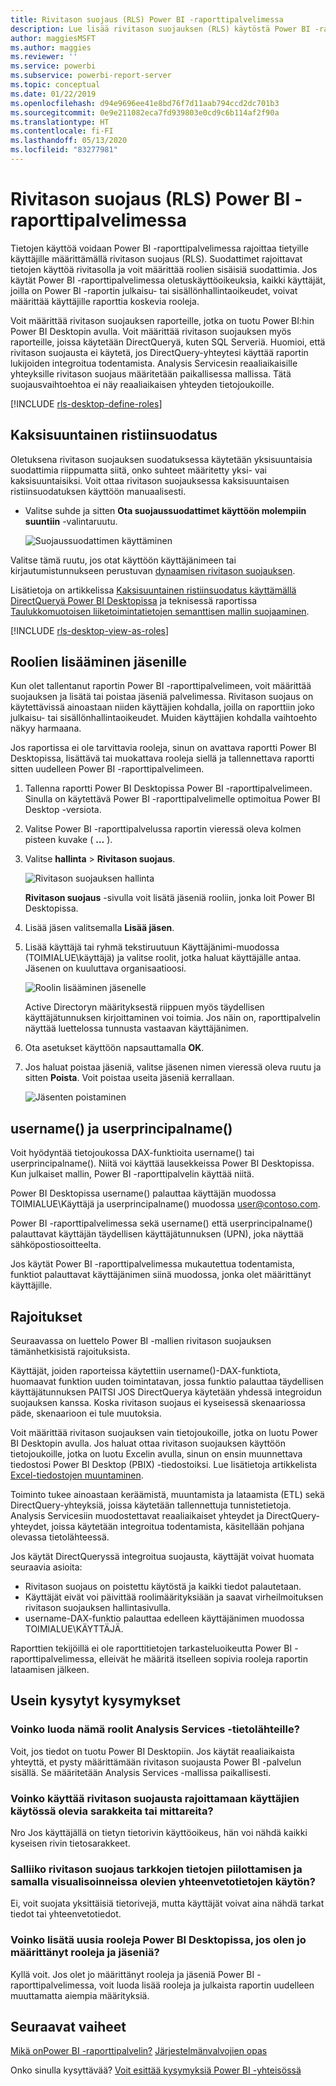 ```yaml
---
title: Rivitason suojaus (RLS) Power BI -raporttipalvelimessa
description: Lue lisää rivitason suojauksen (RLS) käytöstä Power BI -raporttipalvelimessa.
author: maggiesMSFT
ms.author: maggies
ms.reviewer: ''
ms.service: powerbi
ms.subservice: powerbi-report-server
ms.topic: conceptual
ms.date: 01/22/2019
ms.openlocfilehash: d94e9696ee41e8bd76f7d11aab794ccd2dc701b3
ms.sourcegitcommit: 0e9e211082eca7fd939803e0cd9c6b114af2f90a
ms.translationtype: HT
ms.contentlocale: fi-FI
ms.lasthandoff: 05/13/2020
ms.locfileid: "83277981"
---
```

# <a name="row-level-security-rls-in-power-bi-report-server"></a>Rivitason suojaus (RLS) Power BI -raporttipalvelimessa

Tietojen käyttöä voidaan Power BI -raporttipalvelimessa rajoittaa tietyille käyttäjille määrittämällä rivitason suojaus (RLS). Suodattimet rajoittavat tietojen käyttöä rivitasolla ja voit määrittää roolien sisäisiä suodattimia.  Jos käytät Power BI -raporttipalvelimessa oletuskäyttöoikeuksia, kaikki käyttäjät, joilla on Power BI -raportin julkaisu- tai sisällönhallintaoikeudet, voivat määrittää käyttäjille raporttia koskevia rooleja.    

Voit määrittää rivitason suojauksen raporteille, jotka on tuotu Power BI:hin Power BI Desktopin avulla. Voit määrittää rivitason suojauksen myös raporteille, joissa käytetään DirectQueryä, kuten SQL Serveriä.  Huomioi, että rivitason suojausta ei käytetä, jos DirectQuery-yhteytesi käyttää raportin lukijoiden integroitua todentamista. Analysis Servicesin reaaliaikaisille yhteyksille rivitason suojaus määritetään paikallisessa mallissa. Tätä suojausvaihtoehtoa ei näy reaaliaikaisen yhteyden tietojoukoille. 

[!INCLUDE [rls-desktop-define-roles](../includes/rls-desktop-define-roles.md)]

## <a name="bidirectional-cross-filtering"></a>Kaksisuuntainen ristiinsuodatus

Oletuksena rivitason suojauksen suodatuksessa käytetään yksisuuntaisia suodattimia riippumatta siitä, onko suhteet määritetty yksi- vai kaksisuuntaisiksi. Voit ottaa rivitason suojauksessa kaksisuuntaisen ristiinsuodatuksen käyttöön manuaalisesti.

- Valitse suhde ja sitten **Ota suojaussuodattimet käyttöön molempiin suuntiin** -valintaruutu. 

    ![Suojaussuodattimen käyttäminen](media/row-level-security-report-server/rls-apply-security-filter.png)

Valitse tämä ruutu, jos otat käyttöön käyttäjänimeen tai kirjautumistunnukseen perustuvan [dynaamisen rivitason suojauksen](https://docs.microsoft.com/analysis-services/tutorial-tabular-1200/supplemental-lesson-implement-dynamic-security-by-using-row-filters). 

Lisätietoja on artikkelissa [Kaksisuuntainen ristiinsuodatus käyttämällä DirectQueryä Power BI Desktopissa](../transform-model/desktop-bidirectional-filtering.md) ja teknisessä raportissa [Taulukkomuotoisen liiketoimintatietojen semanttisen mallin suojaaminen](https://download.microsoft.com/download/D/2/0/D20E1C5F-72EA-4505-9F26-FEF9550EFD44/Securing%20the%20Tabular%20BI%20Semantic%20Model.docx).

[!INCLUDE [rls-desktop-view-as-roles](../includes/rls-desktop-view-as-roles.md)]


## <a name="add-members-to-roles"></a>Roolien lisääminen jäsenille 

Kun olet tallentanut raportin Power BI -raporttipalvelimeen, voit määrittää suojauksen ja lisätä tai poistaa jäseniä palvelimessa. Rivitason suojaus on käytettävissä ainoastaan niiden käyttäjien kohdalla, joilla on raporttiin joko julkaisu- tai sisällönhallintaoikeudet. Muiden käyttäjien kohdalla vaihtoehto näkyy harmaana.

 Jos raportissa ei ole tarvittavia rooleja, sinun on avattava raportti Power BI Desktopissa, lisättävä tai muokattava rooleja siellä ja tallennettava raportti sitten uudelleen Power BI -raporttipalvelimeen. 

1. Tallenna raportti Power BI Desktopissa Power BI -raporttipalvelimeen. Sinulla on käytettävä Power BI -raporttipalvelimelle optimoitua Power BI Desktop -versiota.
2. Valitse Power BI -raporttipalvelussa raportin vieressä oleva kolmen pisteen kuvake ( **…** ). 

3. Valitse **hallinta** > **Rivitason suojaus**. 

     ![Rivitason suojauksen hallinta](media/row-level-security-report-server/power-bi-report-server-rls-dialog.png)

    **Rivitason suojaus** -sivulla voit lisätä jäseniä rooliin, jonka loit Power BI Desktopissa.

5. Lisää jäsen valitsemalla **Lisää jäsen**.

1. Lisää käyttäjä tai ryhmä tekstiruutuun Käyttäjänimi-muodossa (TOIMIALUE\käyttäjä) ja valitse roolit, jotka haluat käyttäjälle antaa. Jäsenen on kuuluttava organisaatioosi.   

    ![Roolin lisääminen jäsenelle](media/row-level-security-report-server/power-bi-report-server-add-members.png)

    Active Directoryn määrityksestä riippuen myös täydellisen käyttäjätunnuksen kirjoittaminen voi toimia. Jos näin on, raporttipalvelin näyttää luettelossa tunnusta vastaavan käyttäjänimen.

1. Ota asetukset käyttöön napsauttamalla **OK**.   

8. Jos haluat poistaa jäseniä, valitse jäsenen nimen vieressä oleva ruutu ja sitten **Poista**.  Voit poistaa useita jäseniä kerrallaan. 

    ![Jäsenten poistaminen](media/row-level-security-report-server/power-bi-report-server-delete-members.png)


## <a name="username-and-userprincipalname"></a>username() ja userprincipalname()

Voit hyödyntää tietojoukossa DAX-funktioita username() tai userprincipalname(). Niitä voi käyttää lausekkeissa Power BI Desktopissa. Kun julkaiset mallin, Power BI -raporttipalvelin käyttää niitä.

Power BI Desktopissa username() palauttaa käyttäjän muodossa TOIMIALUE\Käyttäjä ja userprincipalname() muodossa user@contoso.com.

Power BI -raporttipalvelimessa sekä username() että userprincipalname() palauttavat käyttäjän täydellisen käyttäjätunnuksen (UPN), joka näyttää sähköpostiosoitteelta.

Jos käytät Power BI -raporttipalvelimessa mukautettua todentamista, funktiot palauttavat käyttäjänimen siinä muodossa, jonka olet määrittänyt käyttäjille.  

## <a name="limitations"></a>Rajoitukset 

Seuraavassa on luettelo Power BI -mallien rivitason suojauksen tämänhetkisistä rajoituksista. 

Käyttäjät, joiden raporteissa käytettiin username()-DAX-funktiota, huomaavat funktion uuden toimintatavan, jossa funktio palauttaa täydellisen käyttäjätunnuksen PAITSI JOS DirectQuerya käytetään yhdessä integroidun suojauksen kanssa.  Koska rivitason suojaus ei kyseisessä skenaariossa päde, skenaarioon ei tule muutoksia.

Voit määrittää rivitason suojauksen vain tietojoukoille, jotka on luotu Power BI Desktopin avulla. Jos haluat ottaa rivitason suojauksen käyttöön tietojoukoille, jotka on luotu Excelin avulla, sinun on ensin muunnettava tiedostosi Power BI Desktop (PBIX) -tiedostoiksi. Lue lisätietoja artikkelista [Excel-tiedostojen muuntaminen](../connect-data/desktop-import-excel-workbooks.md).

Toiminto tukee ainoastaan keräämistä, muuntamista ja lataamista (ETL) sekä DirectQuery-yhteyksiä, joissa käytetään tallennettuja tunnistetietoja. Analysis Servicesiin muodostettavat reaaliaikaiset yhteydet ja DirectQuery-yhteydet, joissa käytetään integroitua todentamista, käsitellään pohjana olevassa tietolähteessä. 

Jos käytät DirectQueryssä integroitua suojausta, käyttäjät voivat huomata seuraavia asioita:
- Rivitason suojaus on poistettu käytöstä ja kaikki tiedot palautetaan.
- Käyttäjät eivät voi päivittää roolimäärityksiään ja saavat virheilmoituksen rivitason suojauksen hallintasivulla.
- username-DAX-funktio palauttaa edelleen käyttäjänimen muodossa TOIMIALUE\KÄYTTÄJÄ. 

Raporttien tekijöillä ei ole raporttitietojen tarkasteluoikeutta Power BI -raporttipalvelimessa, elleivät he määritä itselleen sopivia rooleja raportin lataamisen jälkeen. 

 

## <a name="faq"></a>Usein kysytyt kysymykset 

### <a name="can-i-create-these-roles-for-analysis-services-data-sources"></a>Voinko luoda nämä roolit Analysis Services -tietolähteille? 

Voit, jos tiedot on tuotu Power BI Desktopiin. Jos käytät reaaliaikaista yhteyttä, et pysty määrittämään rivitason suojausta Power BI -palvelun sisällä. Se määritetään Analysis Services -mallissa paikallisesti. 

### <a name="can-i-use-rls-to-limit-the-columns-or-measures-accessible-by-my-users"></a>Voinko käyttää rivitason suojausta rajoittamaan käyttäjien käytössä olevia sarakkeita tai mittareita? 

Nro Jos käyttäjällä on tietyn tietorivin käyttöoikeus, hän voi nähdä kaikki kyseisen rivin tietosarakkeet. 

### <a name="does-rls-let-me-hide-detailed-data-but-give-access-to-data-summarized-in-visuals"></a>Salliiko rivitason suojaus tarkkojen tietojen piilottamisen ja samalla visualisoinneissa olevien yhteenvetotietojen käytön? 

Ei, voit suojata yksittäisiä tietorivejä, mutta käyttäjät voivat aina nähdä tarkat tiedot tai yhteenvetotiedot. 

### <a name="can-i-add-new-roles-in-power-bi-desktop-if-i-already-have-existing-roles-and-members-assigned"></a>Voinko lisätä uusia rooleja Power BI Desktopissa, jos olen jo määrittänyt rooleja ja jäseniä? 

Kyllä voit. Jos olet jo määrittänyt rooleja ja jäseniä Power BI -raporttipalvelimessa, voit luoda lisää rooleja ja julkaista raportin uudelleen muuttamatta aiempia määrityksiä. 
 

## <a name="next-steps"></a>Seuraavat vaiheet

[Mikä onPower BI -raporttipalvelin?](get-started.md) 
[Järjestelmänvalvojien opas](admin-handbook-overview.md)  

Onko sinulla kysyttävää? [Voit esittää kysymyksiä Power BI -yhteisössä](https://community.powerbi.com/)

